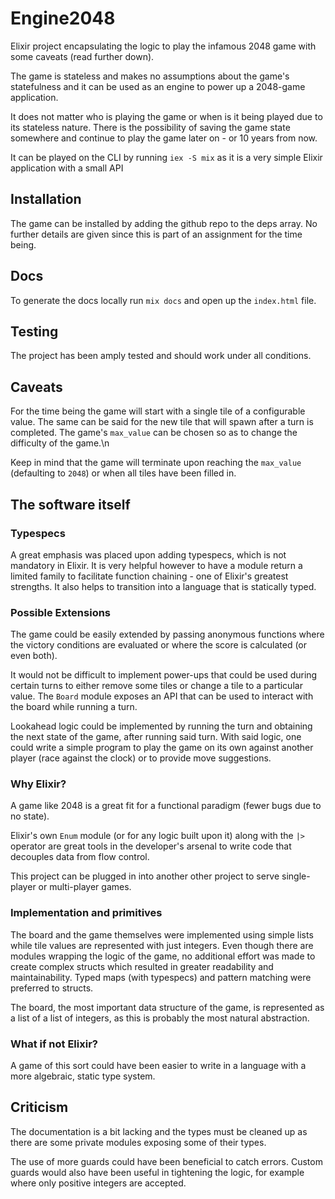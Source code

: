 # Engine2048

Elixir project encapsulating the logic to play the infamous 2048 game with some caveats (read further down).

The game is stateless and makes no assumptions about the game's statefulness and it can be used as an engine to
power up a 2048-game application.

It does not matter who is playing the game or when is it being played due to its stateless nature. There is the possibility of saving the game state somewhere and continue to play the game later on - or 10 years from now.

It can be played on the CLI by running `iex -S mix` as it is a very simple Elixir application with a small API

## Installation

The game can be installed by adding the github repo to the deps array. No further details are given since this is part of an assignment for the time being.

## Docs

To generate the docs locally run `mix docs` and open up the `index.html` file.

## Testing

The project has been amply tested and should work under all conditions.

## Caveats

For the time being the game will start with a single tile of a configurable value. The same can be said for the new tile that will spawn after a turn is completed. The game's `max_value` can be chosen so as to change the difficulty of the game.\n

Keep in mind that the game will terminate upon reaching the `max_value` (defaulting to `2048`) or when all tiles have been filled in.

## The software itself

### Typespecs

A great emphasis was placed upon adding typespecs, which is not mandatory in Elixir. It is very helpful however to have a module return a limited family to facilitate function chaining - one of Elixir's greatest strengths. It also helps to transition into a language that is statically typed.

### Possible Extensions

The game could be easily extended by passing anonymous functions where the victory conditions are evaluated or where the score is calculated (or even both).

It would not be difficult to implement power-ups that could be used during certain turns to either remove some tiles or change a tile to a particular value. The `Board` module exposes an API that can be used to interact with the board while running a turn.

Lookahead logic could be implemented by running the turn and obtaining the next state of the game, after running said turn. With said logic, one could write a simple program to play the game on its own against another player (race against the clock) or to provide move suggestions.

### Why Elixir?

A game like 2048 is a great fit for a functional paradigm (fewer bugs due to no state).

Elixir's own `Enum` module (or for any logic built upon it) along with the `|>` operator are great tools in the developer's arsenal to write code that decouples data from flow control.

This project can be plugged in into another other project to serve single-player or multi-player games.

### Implementation and primitives

The board and the game themselves were implemented using simple lists while tile values are represented with just integers. Even though there are modules wrapping the logic of the game, no additional effort was made to create complex structs which resulted in greater readability and maintainability. Typed maps (with typespecs) and pattern matching were preferred to structs.

The board, the most important data structure of the game, is represented as a list of a list of integers, as this is probably the most natural abstraction.

### What if not Elixir?

A game of this sort could have been easier to write in a language with a more algebraic, static type system.

## Criticism

The documentation is a bit lacking and the types must be cleaned up as there are some private modules exposing some of their types.

The use of more guards could have been beneficial to catch errors. Custom guards would also have been useful in tightening the logic, for example where only positive integers are accepted.
